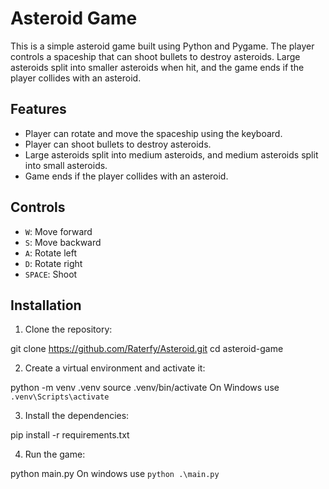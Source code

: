 # Asteroid Game

This is a simple asteroid game built using Python and Pygame. The player controls a spaceship that can shoot bullets to destroy asteroids. Large asteroids split into smaller asteroids when hit, and the game ends if the player collides with an asteroid.

## Features

- Player can rotate and move the spaceship using the keyboard.
- Player can shoot bullets to destroy asteroids.
- Large asteroids split into medium asteroids, and medium asteroids split into small asteroids.
- Game ends if the player collides with an asteroid.

## Controls

- `W`: Move forward
- `S`: Move backward
- `A`: Rotate left
- `D`: Rotate right
- `SPACE`: Shoot

## Installation

1. Clone the repository:

git clone https://github.com/Raterfy/Asteroid.git
cd asteroid-game

2. Create a virtual environment and activate it:

python -m venv .venv
source .venv/bin/activate
On Windows use `.venv\Scripts\activate`

3. Install the dependencies:

pip install -r requirements.txt

4. Run the game:

python main.py
On windows use `python .\main.py`